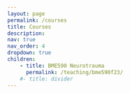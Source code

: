 ```yaml
---
layout: page
permalink: /courses
title: Courses
description: 
nav: true
nav_order: 4
dropdown: true
children:
    - title: BME590 Neurotrauma
      permalink: /teaching/bme590f23/
    #- title: divider
---
```


